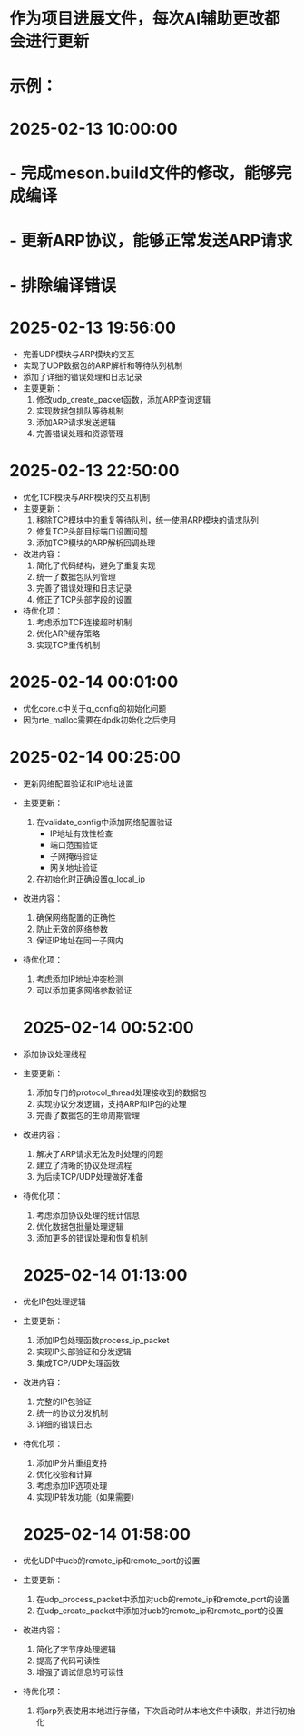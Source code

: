 # 作为项目进展文件，每次AI辅助更改都会进行更新
# 示例：
# 2025-02-13 10:00:00
# - 完成meson.build文件的修改，能够完成编译
# - 更新ARP协议，能够正常发送ARP请求
# - 排除编译错误

# 2025-02-13 19:56:00
- 完善UDP模块与ARP模块的交互
- 实现了UDP数据包的ARP解析和等待队列机制
- 添加了详细的错误处理和日志记录
- 主要更新：
  1. 修改udp_create_packet函数，添加ARP查询逻辑
  2. 实现数据包排队等待机制
  3. 添加ARP请求发送逻辑
  4. 完善错误处理和资源管理

# 2025-02-13 22:50:00
- 优化TCP模块与ARP模块的交互机制
- 主要更新：
  1. 移除TCP模块中的重复等待队列，统一使用ARP模块的请求队列
  2. 修复TCP头部目标端口设置问题
  3. 添加TCP模块的ARP解析回调处理
- 改进内容：
  1. 简化了代码结构，避免了重复实现
  2. 统一了数据包队列管理
  3. 完善了错误处理和日志记录
  4. 修正了TCP头部字段的设置
- 待优化项：
  1. 考虑添加TCP连接超时机制
  2. 优化ARP缓存策略
  3. 实现TCP重传机制

# 2025-02-14 00:01:00
- 优化core.c中关于g_config的初始化问题
- 因为rte_malloc需要在dpdk初始化之后使用

# 2025-02-14 00:25:00
- 更新网络配置验证和IP地址设置
- 主要更新：
  1. 在validate_config中添加网络配置验证
     - IP地址有效性检查
     - 端口范围验证
     - 子网掩码验证
     - 网关地址验证
  2. 在初始化时正确设置g_local_ip
- 改进内容：
  1. 确保网络配置的正确性
  2. 防止无效的网络参数
  3. 保证IP地址在同一子网内
- 待优化项：
  1. 考虑添加IP地址冲突检测
  2. 可以添加更多网络参数验证

  # 2025-02-14 00:52:00
- 添加协议处理线程
- 主要更新：
  1. 添加专门的protocol_thread处理接收到的数据包
  2. 实现协议分发逻辑，支持ARP和IP包的处理
  3. 完善了数据包的生命周期管理
- 改进内容：
  1. 解决了ARP请求无法及时处理的问题
  2. 建立了清晰的协议处理流程
  3. 为后续TCP/UDP处理做好准备
- 待优化项：
  1. 考虑添加协议处理的统计信息
  2. 优化数据包批量处理逻辑
  3. 添加更多的错误处理和恢复机制

  # 2025-02-14 01:13:00
- 优化IP包处理逻辑
- 主要更新：
  1. 添加IP包处理函数process_ip_packet
  2. 实现IP头部验证和分发逻辑
  3. 集成TCP/UDP处理函数
- 改进内容：
  1. 完整的IP包验证
  2. 统一的协议分发机制
  3. 详细的错误日志
- 待优化项：
  1. 添加IP分片重组支持
  2. 优化校验和计算
  3. 考虑添加IP选项处理
  4. 实现IP转发功能（如果需要）

  # 2025-02-14 01:58:00
- 优化UDP中ucb的remote_ip和remote_port的设置
- 主要更新：
  1. 在udp_process_packet中添加对ucb的remote_ip和remote_port的设置
  2. 在udp_create_packet中添加对ucb的remote_ip和remote_port的设置
- 改进内容：
  1. 简化了字节序处理逻辑
  2. 提高了代码可读性
  3. 增强了调试信息的可读性
- 待优化项：
  1. 将arp列表使用本地进行存储，下次启动时从本地文件中读取，并进行初始化
